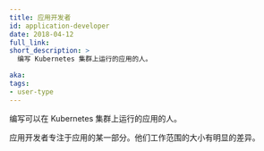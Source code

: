 ```yaml
---
title: 应用开发者
id: application-developer
date: 2018-04-12
full_link: 
short_description: >
  编写 Kubernetes 集群上运行的应用的人。

aka: 
tags:
- user-type
---
```


<!--
---
title: Application Developer
id: application-developer
date: 2018-04-12
full_link: 
short_description: >
  A person who writes an application that runs in a Kubernetes cluster.

aka: 
tags:
- user-type
---
-->

<!--
A person who writes an application that runs in a Kubernetes cluster.
-->
编写可以在 Kubernetes 集群上运行的应用的人。
<!--more--> 

<!--
An application developer focuses on one part of an application. The scale of their focus may vary significantly in size.
-->

应用开发者专注于应用的某一部分。他们工作范围的大小有明显的差异。
